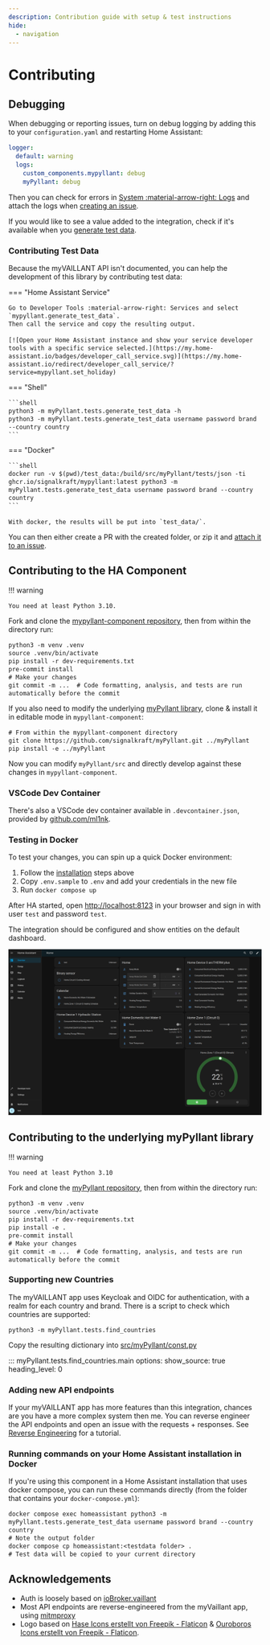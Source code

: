 ```yaml
---
description: Contribution guide with setup & test instructions
hide:
  - navigation
---
```


# Contributing

## Debugging

When debugging or reporting issues, turn on debug logging by adding this to your `configuration.yaml`
and restarting Home Assistant:

```yaml
logger:
  default: warning
  logs:
    custom_components.mypyllant: debug
    myPyllant: debug
```

Then you can check for errors in [System :material-arrow-right: Logs](https://my.home-assistant.io/redirect/logs/)
and attach the logs when [creating an issue](https://github.com/signalkraft/mypyllant-component/issues/new?assignees=&labels=&projects=&template=bug_report.md&title=).

If you would like to see a value added to the integration, check if it's available when you [generate test data](#contributing-test-data).


### Contributing Test Data

Because the myVAILLANT API isn't documented, you can help the development of this library by contributing test data:

=== "Home Assistant Service"

    Go to Developer Tools :material-arrow-right: Services and select `mypyllant.generate_test_data`.
    Then call the service and copy the resulting output.

    [![Open your Home Assistant instance and show your service developer tools with a specific service selected.](https://my.home-assistant.io/badges/developer_call_service.svg)](https://my.home-assistant.io/redirect/developer_call_service/?service=mypyllant.set_holiday)

=== "Shell"

    ```shell
    python3 -m myPyllant.tests.generate_test_data -h
    python3 -m myPyllant.tests.generate_test_data username password brand --country country
    ```

=== "Docker"

    ```shell
    docker run -v $(pwd)/test_data:/build/src/myPyllant/tests/json -ti ghcr.io/signalkraft/mypyllant:latest python3 -m myPyllant.tests.generate_test_data username password brand --country country
    ```
    
    With docker, the results will be put into `test_data/`.

You can then either create a PR with the created folder, or zip it
and [attach it to an issue](https://github.com/signalkraft/myPyllant/issues/new/choose).

## Contributing to the HA Component

!!! warning

    You need at least Python 3.10.

Fork and clone the [mypyllant-component repository](https://github.com/signalkraft/mypyllant-component), then from
within the directory run:

```shell
python3 -m venv .venv
source .venv/bin/activate
pip install -r dev-requirements.txt
pre-commit install
# Make your changes
git commit -m ...  # Code formatting, analysis, and tests are run automatically before the commit
```

If you also need to modify the underlying [myPyllant library](https://github.com/signalkraft/mypyllant),
clone & install it in editable mode in `mypyllant-component`:

```shell
# From within the mypyllant-component directory
git clone https://github.com/signalkraft/myPyllant.git ../myPyllant
pip install -e ../myPyllant
```

Now you can modify `myPyllant/src` and directly develop against these changes in `mypyllant-component`.

### VSCode Dev Container

There's also a VSCode dev container available in `.devcontainer.json`, provided
by [github.com/ml1nk](https://github.com/ml1nk).

### Testing in Docker

To test your changes, you can spin up a quick Docker environment:

1. Follow the [installation](#contributing-to-the-ha-component) steps above
2. Copy `.env.sample` to `.env` and add your credentials in the new file
3. Run `docker compose up`

After HA started, open [http://localhost:8123](http://localhost:8123) in your browser and sign in with user `test` and
password `test`.

The integration should be configured and show entities on the default dashboard.

![Default Dashboard Screenshot](assets/default-dashboard.png)

## Contributing to the underlying myPyllant library

!!! warning

    You need at least Python 3.10

Fork and clone the [myPyllant repository](https://github.com/signalkraft/myPyllant), then from within the directory run:

```shell
python3 -m venv .venv
source .venv/bin/activate
pip install -r dev-requirements.txt
pip install -e .
pre-commit install
# Make your changes
git commit -m ...  # Code formatting, analysis, and tests are run automatically before the commit
```

### Supporting new Countries

The myVAILLANT app uses Keycloak and OIDC for authentication, with a realm for each country and brand.
There is a script to check which countries are supported:

```shell
python3 -m myPyllant.tests.find_countries
```

Copy the resulting dictionary
into [src/myPyllant/const.py](https://github.com/signalkraft/myPyllant/blob/main/src/myPyllant/const.py)

::: myPyllant.tests.find_countries.main
    options:
        show_source: true
        heading_level: 0

### Adding new API endpoints

If your myVAILLANT app has more features than this integration, chances are you have a more complex system then me.
You can reverse engineer the API endpoints and open an issue with the requests + responses.
See [Reverse Engineering](3-reverse-engineering.md) for a tutorial.

### Running commands on your Home Assistant installation in Docker

If you're using this component in a Home Assistant installation that uses docker compose, you can run these commands
directly (from the folder that contains your `docker-compose.yml`):

```shell
docker compose exec homeassistant python3 -m myPyllant.tests.generate_test_data username password brand --country country
# Note the output folder
docker compose cp homeassistant:<testdata folder> .
# Test data will be copied to your current directory
```

## Acknowledgements

* Auth is loosely based on [ioBroker.vaillant](https://github.com/TA2k/ioBroker.vaillant)
* Most API endpoints are reverse-engineered from the myVaillant app, using [mitmproxy](https://github.com/mitmproxy/mitmproxy)
* Logo based on [Hase Icons erstellt von Freepik - Flaticon](https://www.flaticon.com/de/kostenlose-icons/hase) & [Ouroboros Icons erstellt von Freepik - Flaticon](https://www.flaticon.com/de/kostenlose-icons/ouroboros).

